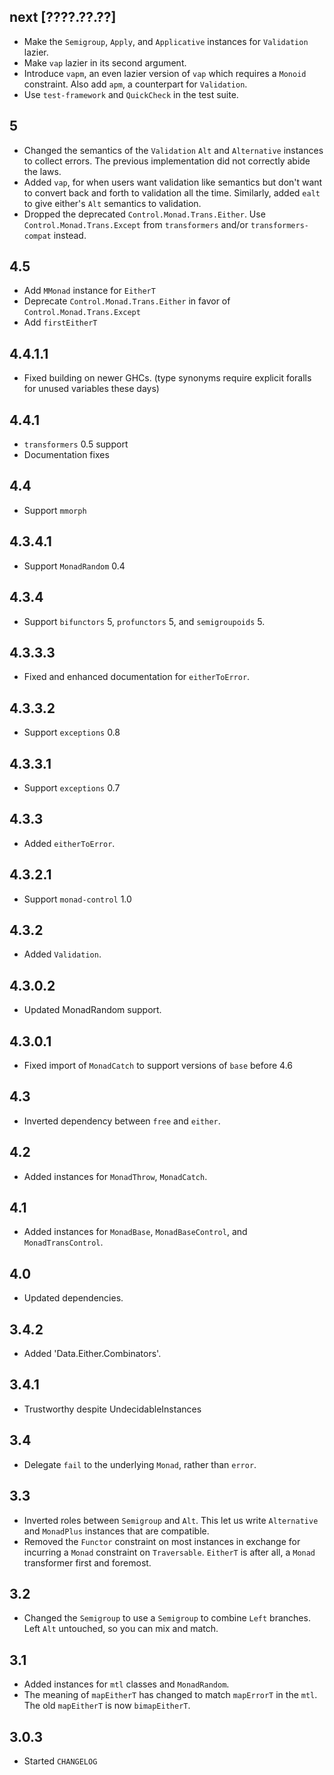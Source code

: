 next [????.??.??]
-----------------
* Make the `Semigroup`, `Apply`, and `Applicative` instances for `Validation`
  lazier.
* Make `vap` lazier in its second argument.
* Introduce `vapm`, an even lazier version of `vap` which requires a
  `Monoid` constraint. Also add `apm`, a counterpart for `Validation`.
* Use `test-framework` and `QuickCheck` in the test suite.

5
-
* Changed the semantics of the `Validation` `Alt` and `Alternative` instances to collect errors.
  The previous implementation did not correctly abide the laws.
* Added `vap`, for when users want validation like semantics but don't want to convert back and forth to validation all the time. Similarly, added `ealt` to give either's `Alt` semantics to validation.
* Dropped the deprecated `Control.Monad.Trans.Either`.  Use `Control.Monad.Trans.Except` from `transformers` and/or
  `transformers-compat` instead.

4.5
----
* Add `MMonad` instance for `EitherT`
* Deprecate `Control.Monad.Trans.Either` in favor of `Control.Monad.Trans.Except`
* Add `firstEitherT`

4.4.1.1
-------
* Fixed building on newer GHCs. (type synonyms require explicit foralls for unused variables these days)

4.4.1
-----
* `transformers` 0.5 support
* Documentation fixes

4.4
---
* Support `mmorph`

4.3.4.1
-------
* Support `MonadRandom` 0.4

4.3.4
-----
* Support `bifunctors` 5, `profunctors` 5, and `semigroupoids` 5.

4.3.3.3
-------
* Fixed and enhanced documentation for `eitherToError`.

4.3.3.2
-------
* Support `exceptions` 0.8

4.3.3.1
-------
* Support `exceptions` 0.7

4.3.3
-----
* Added `eitherToError`.

4.3.2.1
-------
* Support `monad-control` 1.0

4.3.2
-----
* Added `Validation`.

4.3.0.2
-------
* Updated MonadRandom support.

4.3.0.1
-------
* Fixed import of `MonadCatch` to support versions of `base` before 4.6

4.3
---
* Inverted dependency between `free` and `either`.

4.2
---
* Added instances for `MonadThrow`, `MonadCatch`.

4.1
---
* Added instances for `MonadBase`, `MonadBaseControl`, and `MonadTransControl`.

4.0
---
* Updated dependencies.

3.4.2
-----
* Added 'Data.Either.Combinators'.

3.4.1
-----
* Trustworthy despite UndecidableInstances

3.4
---
* Delegate `fail` to the underlying `Monad`, rather than `error`.

3.3
---
* Inverted roles between `Semigroup` and `Alt`. This let us write `Alternative` and `MonadPlus` instances that are compatible.
* Removed the `Functor` constraint on most instances in exchange for incurring a `Monad` constraint on `Traversable`. `EitherT`
  is after all, a `Monad` transformer first and foremost.

3.2
---
* Changed the `Semigroup` to use a `Semigroup` to combine `Left` branches. Left `Alt` untouched, so you can mix and match.

3.1
---
* Added instances for `mtl` classes and `MonadRandom`.
* The meaning of `mapEitherT` has changed to match `mapErrorT` in the `mtl`. The old `mapEitherT` is now `bimapEitherT`.

3.0.3
-----
* Started `CHANGELOG`
